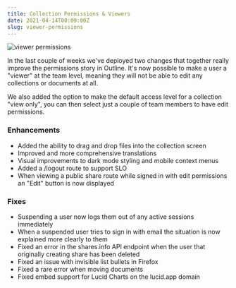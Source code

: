 ```yaml
---
title: Collection Permissions & Viewers
date: 2021-04-14T00:00:00Z
slug: viewer-permissions
---
```


![viewer permissions](/images/viewer-permissions.png)

In the last couple of weeks we've deployed two changes that together really improve
the permissions story in Outline. It's now possible to make a user a "viewer" at 
the team level, meaning they will not be able to edit any collections or documents
at all.

We also added the option to make the default access level for a collection "view only",
you can then select just a couple of team members to have edit permissions.

### Enhancements

- Added the ability to drag and drop files into the collection screen
- Improved and more comprehensive translations
- Visual improvements to dark mode styling and mobile context menus
- Added a /logout route to support SLO 
- When viewing a public share route while signed in with edit permissions an "Edit" button is now displayed

### Fixes

- Suspending a user now logs them out of any active sessions immediately
- When a suspended user tries to sign in with email the situation is now explained more clearly to them
- Fixed an error in the shares.info API endpoint when the user that originally creating share has been deleted
- Fixed an issue with invisible list bullets in Firefox
- Fixed a rare error when moving documents
- Fixed embed support for Lucid Charts on the lucid.app domain 